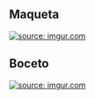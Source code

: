 ## Maqueta

<a href="https://imgur.com/PmhloIu"><img src="https://i.imgur.com/PmhloIu.jpg" title="source: imgur.com" /></a>

## Boceto

<a href="https://imgur.com/qM6asNu"><img src="https://i.imgur.com/qM6asNu.jpg" title="source: imgur.com" /></a>
